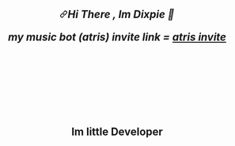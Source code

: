 <div align="center">
<h2><a id="user-content-hi-im-hadiaz-" class="anchor" aria-hidden="true" href="#Im dixpie-"><svg class="octicon octicon-link" viewBox="0 0 16 16" version="1.1" width="16" height="16" aria-hidden="true"><path fill-rule="evenodd" d="M7.775 3.275a.75.75 0 001.06 1.06l1.25-1.25a2 2 0 112.83 2.83l-2.5 2.5a2 2 0 01-2.83 0 .75.75 0 00-1.06 1.06 3.5 3.5 0 004.95 0l2.5-2.5a3.5 3.5 0 00-4.95-4.95l-1.25 1.25zm-4.69 9.64a2 2 0 010-2.83l2.5-2.5a2 2 0 012.83 0 .75.75 0 001.06-1.06 3.5 3.5 0 00-4.95 0l-2.5 2.5a3.5 3.5 0 004.95 4.95l1.25-1.25a.75.75 0 00-1.06-1.06l-1.25 1.25a2 2 0 01-2.83 0z"></path></svg></a><em>Hi There , Im Dixpie 👋 </em>

<em><p> my music bot (atris) invite link = <a class="anchor" aria-hidden="true" href= "https://discord.com/api/oauth2/authorize?client_id=810888125756211211&permissions=3148800&scope=bot&permissions=70282305&scope=bot" target= "_blank"> atris invite </a></p> </em>
<br>
<br>
<br>
<br>
<br>
<p> Im little Developer </p>
      

